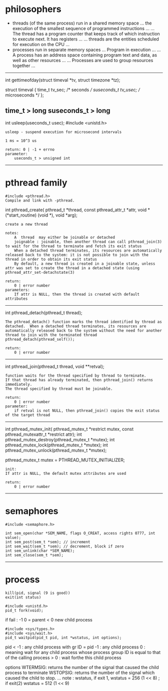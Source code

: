 # philosophers

- threads (of the same process) run in a shared memory space
	... the execution of the smallest sequence of programmed instructions ...
	... The thread has a program counter that keeps track of which instruc­tion to execute next. It has registers ...
	... threads are the entities scheduled for execution on the CPU ...
- processes run in separate memory spaces
	... Program in execution ...
	... A process has an address space containing program text and data, as well as other resources ...
	... Processes are used to group resources together ...

---

int gettimeofday(struct timeval *tv, struct timezone *tz);

struct timeval {
	time_t      tv_sec;     /* seconds */
	suseconds_t tv_usec;    /* microseconds */
};

time_t 		> long
suseconds_t > long
---
int usleep(useconds_t usec);
	#include <unistd.h>

	usleep - suspend execution for microsecond intervals

	1 ms = 10^3 us

	return: 0 | -1 + errno
	parameter:
		useconds_t > unsigned int
---

# pthread family 
	#include <pthread.h>
	Compile and link with -pthread.

int pthread_create(	pthread_t *thread,
					const pthread_attr_t *attr,
                    void *(*start_routine) (void *),
					void *arg);

	create a new thread

	notes:
		A  thread  may either be joinable or detached
		joignable : joinable, then another thread can call pthread_join(3) to wait for the thread to terminate and fetch its exit status
		When a detached thread terminates, its resources are automatically released back to the system: it is not possible to join with the thread in order to obtain its exit status
		By default, a new thread is created in a joinable state, unless attr was set to create the thread in a detached state (using pthread_attr_set‐detachstate(3)

	return:
		0 | error number
	parameters:
		If attr is NULL, then the thread is created with default attributes

---

int pthread_detach(pthread_t thread);

	The pthread_detach() function marks the thread identified by thread as detached.  When a detached thread terminates, its resources are automatically released back to the system without the need for another thread to join with the terminated thread
	pthread_detach(pthread_self());

	return:
		0 | error number

---

int pthread_join(pthread_t thread, void **retval);

	function waits for the thread specified by thread to terminate. 
	If that thread has already terminated, then pthread_join() returns immediately.
	The thread specified by thread must be joinable.

	return:
		0 | error number
	parameter:
		if retval is not NULL, then pthread_join() copies the exit status of the target thread

---

int pthread_mutex_init(	pthread_mutex_t *restrict mutex,
           				const pthread_mutexattr_t *restrict attr);
int pthread_mutex_destroy(pthread_mutex_t *mutex);
int pthread_mutex_lock(pthread_mutex_t *mutex);
int pthread_mutex_unlock(pthread_mutex_t *mutex);

pthread_mutex_t mutex = PTHREAD_MUTEX_INITIALIZER;

	init:
	If attr is NULL, the default mutex attributes are used

	return:
		0 | error number

---

# semaphores

`#include <semaphore.h>`

```
int sem_open(char *SEM_NAME, flags O_CREAT, access rights 0777, int value);
int sem_post(sem_t *sem); // increment
int sem_wait(sem_t *sem); // decrement, block if zero
int sem_unlink(char *SEM_NAME);
int sem_close(sem_t *sem);
```

----

# process

```
kill(pid, signal (9 is good))
exit(int status)
```
```
#include <unistd.h>
pid_t fork(void);
```
if fail : -1
0 = parent
< 0 new child process
```
#include <sys/types.h>
#include <sys/wait.h>
pid_t waitpid(pid_t pid, int *wstatus, int options);
```
pid  	< -1 	: any child process with gr ID = pid
		-1		: any child process
		0		: meaning wait for any child process whose process group ID is equal to that of the calling process
		> 0		: wait forthe this child process

options		WTERMSIG: returns the number of the signal that caused the child process to terminate
			WSTOPSIG: returns the number of the signal which caused the child to stop.
			...
note : wstatus, if exit 1, wstatus = 256 (1 << 8) ; if exit(2) wstatus = 512 (1 << 9)